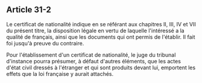 Article 31-2
----
Le certificat de nationalité indique en se référant aux chapitres II, III, IV et
VII du présent titre, la disposition légale en vertu de laquelle l'intéressé a
la qualité de français, ainsi que les documents qui ont permis de l'établir. Il
fait foi jusqu'à preuve du contraire.

Pour l'établissement d'un certificat de nationalité, le juge du tribunal
d'instance pourra présumer, à défaut d'autres éléments, que les actes d'état
civil dressés à l'étranger et qui sont produits devant lui, emportent les effets
que la loi française y aurait attachés.
